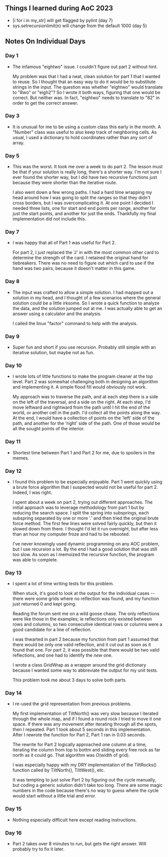 ## Things I learned during AoC 2023

  - [i for i in my_str] will get flagged by pylint (day 7)
  - sys.setrecursionlimit(n) will change from the default 1000 (day 5)

## Notes On Individual Days

### Day 1

  - The infamous "eightwo" issue. I couldn't figure out part 2 without hint.

    My problem was that I had a neat, clean solution for part 1 that I
    wanted to reuse. So I thought that an easy way to do it would be to
    substitute strings in the input. The question was whether "eightwo"
    would translate to "8wo" or "eigh2"? So I wrote it both ways, figuring
    that one would be correct. But neither was. In fact, "eightwo" needs to
    translate to "82" in order to get the correct answer.

### Day 3

  - It is unusual for me to be using a custom class this early in the month.
    A "Number" class was useful to also keep track of neighboring cells. As
    usual, I used a dictionary to hold coordinates rather than any sort of
    array.

### Day 5

  - This was the worst. It took me over a week to do part 2. The lesson
    must be that if your solution is really long, there's a shorter way.
    I'm not sure I ever found the shorter way, but I did have two recursive
    functions just because they were shorter than the iterative route.

    I also went down a few wrong paths. I had a hard time wrapping my head
    around how I was going to split the ranges so that they didn't cross
    borders, but I was overcomplicating it. At one point I decided I needed
    three lists, one for start and end points per range, another for just
    the start points, and another for just the ends. Thankfully my final
    implementation did not include this.

### Day 7

  - I was happy that all of Part 1 was useful for Part 2.
    
    For part 2, I just replaced the 'J' in with the most common other card to
    determine the strength of the card. I retained the original hand for
    tiebreakers. There was no need to figure out which card to use if the
    hand was two pairs, because it doesn't matter in this game.

### Day 8

  - The input was crafted to allow a simple solution. I had mapped out
    a solution in my head, and I thought of a few scenarios where the general
    solution could be a little irksome. So I wrote a quick function to
    analyze the data, and the solution jumped out at me. I was actually
    able to get an answer using a calculator and the analysis.

    I called the linux "factor" command to help with the analysis.


### Day 9

  - Super fun and short if you use recursion. Probably still simple
    with an iterative solution, but maybe not as fun.


### Day 10

  - I wrote lots of little functions to make the program cleaner at
    the top level. Part 2 was somewhat challenging both in designing
    an algorithm and implementing it. A simple flood fill would
    obviously not work.

    My approach was to traverse the path, and at each step there is
    a side on the left of the traversal, and a side on the right. At
    each step, I'd move leftward and rightward from the path until I
    hit the end of the world, or another cell in the path. I'd collect
    all the points along the way. At the end, I would have a collection
    of points on the 'left' side of the path, and another for the
    'right' side of the path. One of those would be all the sought
    points of the interior.

### Day 11

  - Shortest time between Part 1 and Part 2 for me, due to spoilers in
    the memes.

### Day 12

  - I found this problem to be especially enjoyable. Part 1 went quickly
    using a brute force algorithm that I suspected would not be useful
    for part 2. Indeed, I was right.

    I spent about a week on part 2, trying out different approaches. The
    initial approach was to leverage methodology from part 1 but by
    reducing the search space. I split the spring into subsprings, each
    subspring separated by one or more '.' and then tried the original
    brute force method. The first few lines were solved fairly quickly,
    but then it slowed down from there. I thought I'd let it run overnight,
    but after less than an hour my computer froze and had to be rebooted.

    I've never knowingly used dynamic programming on any AOC problem,
    but I use recursion a lot. By the end I had a good solution that was
    still too slow. As soon as I memoized the recursive function, the
    program was able to complete.
  
### Day 13

  - I spent a lot of time writing tests for this problem.
  
    When stuck, it's good to look at the output for the individual
    cases -- there were some grids where no reflection was found, and my
    function just returned 0 and kept going.
    
    Reading the forum sent me on a wild goose chase. The only reflections
    were like those in the examples; ie reflections only existed between
    rows and columns, so two consecutive identical rows or columns were a
    good candidate for a line of reflection.
    
    I was thwarted in part 2 because my function from part 1 assumed that
    there would be only one valid reflection, and it cut out as soon as it
    found that one. For part 2, it was possible that there would be two
    valid reflections, and one had to identify the *new* one.
    
    I wrote a class GridWrap as a wrapper around the grid dictionary because
    I wanted some way to abbreviate the output for my unit tests.
    
    This problem took me about 3 days to solve both parts.


### Day 14

  - I re-used the grid representation from previous problems.
    
    My first implementation of TiltNorth() was very slow because I iterated
    through the whole map, and if I found a round rock I tried to move it one
    space. If there was any movement after iterating through all the spots,
    then I repeated. Part 1 took about 5 seconds in this implementation. After
    I rewrote the function for Part 2, Part 1 ran in 0.03 seconds.
    
    The rewrite for Part 2 logically approached one column at a time, iterating
    the column from top to bottm and sliding every free rock as far north as
    it could go. That algorithm was *O*(width of grid).

    I was especially happy with my DRY implementation of the TiltRocks()
    function called by TiltNorth(), TiltWest(), etc.

    It was tempting to just solve Part 2 by figuring out the cycle manually,
    but coding a generic solution didn't take too long. There are some magic
    numbers in the code because there's no way to guess where the cycle would
    start without a little trial and error.

### Day 15

  - Nothing especially difficult here except reading instructions.

### Day 16

  - Part 2 takes over 8 minutes to run, but gets the right answer.
    Will probably try to fix it later.
